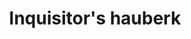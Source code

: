 ---
layout: item
title: Inquisitor's hauberk
item-id: 24420
datatable: true
id: 24420
name: "Inquisitor's hauberk"
members: true
lowalch: 400000
highalch: 600000
examine: "The hauberk of the turncloak Justiciar."
monsters:
  - id: 9416
    name: "Phosani's Nightmare"
    members: true
    combat_level: 1024
    wiki_url: "https://oldschool.runescape.wiki/w/The_Nightmare"
    drops:
      - quantity: "1"
        rarity: 0.0016666666666666668
    image: "https://oldschool.runescape.wiki/images/7/7d/The_Nightmare.png?0128a"
  - id: 9425
    name: "The Nightmare"
    members: true
    combat_level: 814
    wiki_url: "https://oldschool.runescape.wiki/w/The_Nightmare"
    drops:
      - quantity: "1"
        rarity: 0.0016666666666666668
    image: "https://oldschool.runescape.wiki/images/7/7d/The_Nightmare.png?0128a"
---